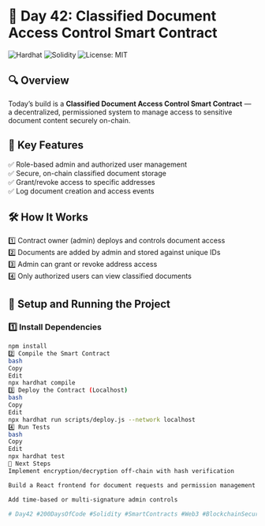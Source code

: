 # 📅 Day 42: Classified Document Access Control Smart Contract

![Hardhat](https://img.shields.io/badge/Built%20with-Hardhat-blue)
![Solidity](https://img.shields.io/badge/Solidity-^0.8.20-purple)
![License: MIT](https://img.shields.io/badge/License-MIT-yellow)

## 🔍 Overview
Today’s build is a **Classified Document Access Control Smart Contract** — a decentralized, permissioned system to manage access to sensitive document content securely on-chain.

## 📜 Key Features
✅ Role-based admin and authorized user management  
✅ Secure, on-chain classified document storage  
✅ Grant/revoke access to specific addresses  
✅ Log document creation and access events  

## 🛠️ How It Works
1️⃣ Contract owner (admin) deploys and controls document access  
2️⃣ Documents are added by admin and stored against unique IDs  
3️⃣ Admin can grant or revoke address access  
4️⃣ Only authorized users can view classified documents  

## 🚀 Setup and Running the Project

### 1️⃣ Install Dependencies
```bash
npm install
2️⃣ Compile the Smart Contract
bash
Copy
Edit
npx hardhat compile
3️⃣ Deploy the Contract (Localhost)
bash
Copy
Edit
npx hardhat run scripts/deploy.js --network localhost
4️⃣ Run Tests
bash
Copy
Edit
npx hardhat test
🔗 Next Steps
Implement encryption/decryption off-chain with hash verification

Build a React frontend for document requests and permission management

Add time-based or multi-signature admin controls

# Day42 #200DaysOfCode #Solidity #SmartContracts #Web3 #BlockchainSecurity #AccessControl